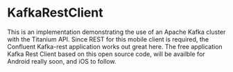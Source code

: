 # KafkaRestClient
This is an implementation demonstrating the use of an Apache Kafka cluster with the Titanium API. Since REST for this mobile client is required, the Confluent Kafka-rest application works out great here. The free application Kafka Rest Client based on this open source code, will be availble for Android really soon, and iOS to follow.
